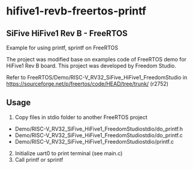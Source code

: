 # hifive1-revb-freertos-printf

## SiFive HiFive1 Rev B - FreeRTOS
Example for using printf, sprintf on FreeRTOS

The project was modified base on examples code of FreeRTOS demo for HiFive1 Rev B board.
This project was developed by Freedom Studio.

Refer to FreeRTOS/Demo/RISC-V_RV32_SiFive_HiFive1_FreedomStudio in https://sourceforge.net/p/freertos/code/HEAD/tree/trunk/ (r2752)

## Usage
1. Copy files in stdio folder to another FreeRTOS project
  - Demo/RISC-V_RV32_SiFive_HiFive1_FreedomStudiostdio/do_printf.h
  - Demo/RISC-V_RV32_SiFive_HiFive1_FreedomStudiostdio/do_printf.c
  - Demo/RISC-V_RV32_SiFive_HiFive1_FreedomStudiostdio/printf.c
2. Initialize uart0 to print terminal (see main.c)
3. Call printf or sprintf
